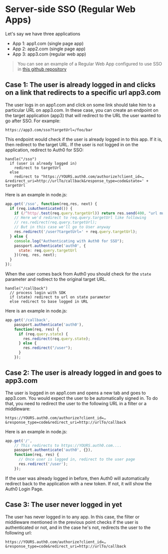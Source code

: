 # Server-side SSO (Regular Web Apps)

Let's say we have three applications

* App 1: app1.com (single page app)
* App 2: app2.com (single page app)
* App 3: app3.com (regular web app)

> You can see an example of a Regular Web App configured to use SSO in [this github repository](https://github.com/auth0/auth0-sso-sample/tree/master/app3.com)

## Case 1: The user is already logged in and clicks on a link that redirects to a specific url app3.com

The user logs in on app1.com and click on some link should take him to a particular URL on app3.com. In these case, you can create an endpoint on the target application (app3) that will redirect to the URL the user wanted to go after SSO. For example:

```
https://app3.com/sso?targetUrl=/foo/bar
```

This endpoint would check if the user is already logged in to this app. If it is, then redirect to the target URL. If the user is not logged in on the application, redirect to Auth0 for SSO:


```
handle("/sso") 
  if (user is already logged in)
    redirect to targetUrl
  else
    redirect to "https://YOURS.auth0.com/authorize?client_id=…&redirect_uri=http://urlTo/callback&response_type=code&state=' + targetUrl
```

Here is an example in node.js:

```js
app.get('/sso', function(req,res, next) {
  if (req.isAuthenticated()) {
    if (/^http/.test(req.query.targetUrl)) return res.send(400, "url must be relative");
    // Here we'd redirect to req.query.targetUrl like following
    // res.redirect(req.query.targetUrl);
    // But in this case we'll go to User anyway
    res.redirect('/user?targetUrl=' + req.query.targetUrl);
  } else {
    console.log("Authenticating with Auth0 for SSO");
    passport.authenticate('auth0', {
      state: req.query.targetUrl
    })(req, res, next);
  }
});
```

When the user comes back from Auth0 you should check for the `state` parameter and redirect to the original target URL.

```
handle("/callback")
  // process login with SDK
  if (state) redirect to url on state parameter 
  else redirect to base logged in URL
```

Here is an example in node.js:

```js
app.get('/callback',
    passport.authenticate('auth0'),
    function(req, res) {
      if (req.query.state) {
        res.redirect(req.query.state);
      } else {
        res.redirect("/user");
      }
    });
```

## Case 2: The user is already logged in and goes to app3.com

The user is logged in on app1.com and opens a new tab and goes to app3.com. You would expect the user to be automatically signed in. To do that, you need to redirect the user to the following URL in a filter or a middleware:

```
https://YOURS.auth0.com/authorize?client_id=…&response_type=code&redirect_uri=http://urlTo/callback
```

Here is an example in node.js:

```js
app.get('/',
    // This redirects to https://YOURS.auth0.com....
    passport.authenticate('auth0', {}),
    function(req, res) {
      // Once user is logged in, redirect to the user page
      res.redirect('/user');
    });
```

If the user was already logged in before, then Auth0 will automatically redirect back to the application with a new token. If not, it will show the Auth0 Login Page.

## Case 3: The user never logged in yet

The user has never logged in to any app. In this case, the filter or middleware mentioned in the previous point checks if the user is authenticated or not, and in the case he's not, redirects the user to the following url:

```
https://YOURS.auth0.com/authorize?client_id=…&response_type=code&redirect_uri=http://urlTo/callback
```
